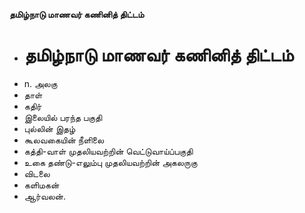 **தமிழ்நாடு மாணவர் கணினித் திட்டம்**
- # தமிழ்நாடு மாணவர் கணினித் திட்டம்
- n. அலகு
- தாள்
- கதிர்
- இலையில் பரந்த பகுதி
- புல்லின் இதழ்
- கூலவகையின் நீளிலை
- கத்தி-வாள் முதலியவற்றின் வெட்டுவாய்ப்பகுதி
- உகை தண்டு-எலும்பு முதலியவற்றின் அகலருகு
- விடலை
- களிமகன்
- ஆர்வலன்.

